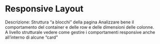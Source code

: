 Responsive Layout
===
Descrizione:
Struttura “a blocchi” della pagina
Analizzare bene il comportamento del container e delle row e delle dimensioni delle colonne.
A livello strutturale vedere come gestire i comportamenti responsive anche all’interno di alcune “card”